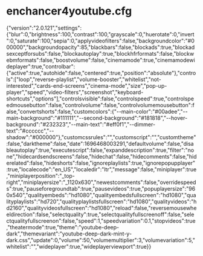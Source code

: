 # enchancer4youtube.cfg
{"version":"2.0.121","settings":{"blur":0,"brightness":100,"contrast":100,"grayscale":0,"huerotate":0,"invert":0,"saturate":100,"sepia":0,"applyvideofilters":false,"backgroundcolor":"#000000","backgroundopacity":85,"blackbars":false,"blockads":true,"blockadsexceptforsubs":false,"blockautoplay":true,"blockhfrformats":false,"blockwebmformats":false,"boostvolume":false,"cinemamode":true,"cinemamodewideplayer":true,"controlbar":{"active":true,"autohide":false,"centered":true,"position":"absolute"},"controls":["loop","reverse-playlist","volume-booster","whitelist","not-interested","cards-end-screens","cinema-mode","size","pop-up-player","speed","video-filters","screenshot","keyboard-shortcuts","options"],"controlsvisible":false,"controlspeed":true,"controlspeedmousebutton":false,"controlvolume":false,"controlvolumemousebutton":false,"convertshorts":false,"customcolors":{"--main-color":"#00adee","--main-background":"#111111","--second-background":"#181818","--hover-background":"#232323","--main-text":"#eff0f1","--dimmer-text":"#cccccc","--shadow":"#000000"},"customcssrules":"","customscript":"","customtheme":false,"darktheme":false,"date":1696468003291,"defaultvolume":false,"disableautoplay":true,"executescript":false,"expanddescription":true,"filter":"none","hidecardsendscreens":false,"hidechat":false,"hidecomments":false,"hiderelated":false,"hideshorts":false,"ignoreplaylists":true,"ignorepopupplayer":true,"localecode":"en_US","localedir":"ltr","message":false,"miniplayer":true,"miniplayerposition":"_top-right","miniplayersize":"_1120x630","newestcomments":false,"overridespeeds":true,"pauseforegroundtab":true,"pausevideos":true,"popuplayersize":"960x540","qualityembeds":"hd1080","qualityembedsfullscreen":"hd1080","qualityplaylists":"hd720","qualityplaylistsfullscreen":"hd1080","qualityvideos":"hd2160","qualityvideosfullscreen":"hd1080","reload":false,"reversemousewheeldirection":false,"selectquality":true,"selectqualityfullscreenoff":false,"selectqualityfullscreenon":false,"speed":1,"speedvariation":0.1,"stopvideos":true,"theatermode":true,"theme":"youtube-deep-dark","themevariant":"youtube-deep-dark-mint-y-dark.css","update":0,"volume":50,"volumemultiplier":3,"volumevariation":5,"whitelist":"","wideplayer":true,"wideplayerviewport":true}}